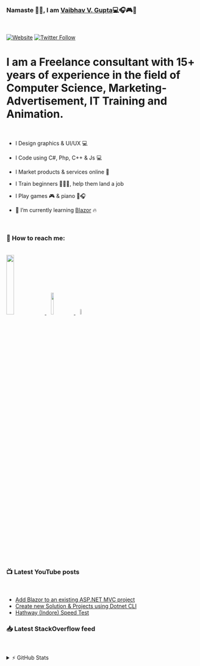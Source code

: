 ### Namaste 🙏🏼, I am [Vaibhav V. Gupta][website]💻🎧🎮🎹

<br />

[![Website](https://img.shields.io/website?label=vvgonline.net&style=for-the-badge&url=https%3A%2F%2Fvvgonline.net)](https://vvgonline.net)
[![Twitter Follow](https://img.shields.io/twitter/follow/vvgonlinedotnet?color=1DA1F2&logo=twitter&style=for-the-badge)](https://twitter.com/intent/follow?original_referer=https%3A%2F%2Fgithub.com%2Fvvgonlinedotentr&screen_name=VVGonlinedotnet)

# I am a Freelance consultant with 15+ years of experience in the field of Computer Science, Marketing-Advertisement, IT Training and Animation.

<br />

- I Design graphics & UI/UX 💻

- I Code using C#, Php, C++ & Js 💻

- I Market products & services online 🛒

- I Train beginners 👨🏼‍🎓, help them land a job

- I Play games 🎮 & piano 🎹🎧

- 🌱 I’m currently learning [Blazor](https://blazor.net/) 🔥

<br />

### 📮 How to reach me:

<br />

<!-- <a href="https://www.instagram.com/vvgonline/" style="background-color: #0077b5;" width="40px" height="40px"> -->
<a href="https://www.instagram.com/vvgonline/">
    <!-- <img alt="VVGonline | LinkedIn" width="20px" height="20px" align="center" style="padding: 1%; margin-bottom: 1.5%; margin-top: 1%;" src="https://cdn.jsdelivr.net/npm/simple-icons@v3/icons/linkedin.svg" /> -->
    <img src="https://upload.wikimedia.org/wikipedia/commons/0/01/LinkedIn_Logo.svg" heigth="20px" style="width: 20%">
</a>&nbsp;&nbsp;
<!-- <a href="https://www.youtube.com/channel/UCsFTSQ6exutOIpP-wHl8qQQ" style="background-color: #c4302b"> -->
<a href="https://www.youtube.com/channel/UCsFTSQ6exutOIpP-wHl8qQQ" >
    <!-- <img alt="VVGonline | YouTube"width="20px" height="20px" align="center" style="padding: 1%; margin-bottom: 1.5%; margin-top: 1%;" src="https://cdn.jsdelivr.net/npm/simple-icons@v3/icons/youtube.svg" /> -->
    <img src="https://upload.wikimedia.org/wikipedia/commons/6/68/Light_logo_of_YouTube_%282015-2017%29.svg" heigth="20px" style="width: 12%">
</a>&nbsp;&nbsp;
<!-- <a href="https://www.instagram.com/vvgonline/" style="background-color: #5B51D8"> -->
<a href="https://www.instagram.com/vvgonline/" >
    <!-- <img alt="VVGonline | Instagram" width="20px" height="20px" align="center" style="padding: 1%; margin-bottom: 1.5%; margin-top: 1%;" src="https://cdn.jsdelivr.net/npm/simple-icons@v3/icons/instagram.svg" /> -->
    <img src="https://upload.wikimedia.org/wikipedia/commons/thumb/a/a5/Instagram_icon.png/800px-Instagram_icon.png" heigth="20px" style="width: 6%;">
</a>

<br />
<br />

### 📺 Latest YouTube posts

<br />

<!-- YOUTUBE:START -->
- [Add Blazor to an existing ASP.NET MVC project](https://www.youtube.com/watch?v=luR_-CLlDU4)
- [Create new Solution & Projects using Dotnet CLI](https://www.youtube.com/watch?v=89TPsF12BnY)
- [Hathway (Indore) Speed Test](https://www.youtube.com/watch?v=MbgmkSnKeEI)
<!-- YOUTUBE:END -->

### 📥 Latest StackOverflow feed

<br />

<!-- STACKOVERFLOW:START -->
<!-- STACKOVERFLOW:END -->

<br />

<details>

  <summary>⚡ GitHub Stats</summary>

  [![VVGonline's github stats](https://github-readme-stats.vercel.app/api?username=vvgonline&show_icons=true&theme=synthwave)](https://github.com/vvgonline)

</details>

<!--
Hi there 👋
**vvgonline/vvgonline** is a ✨ _special_ ✨ repository because its `README.md` (this file) appears on your GitHub profile.

Here are some ideas to get you started:

- 🔭 I’m currently working on ...
- 🌱 I’m currently learning ...
- 👯 I’m looking to collaborate on ...
- 🤔 I’m looking for help with ...
- 💬 Ask me about ...
- 📫 How to reach me: ...
- 😄 Pronouns: ...
- ⚡ Fun fact: ...
-->

<!-- define links -->

[website]: https://vvgonline.net
[twitter]: https://twitter.com/vvgonlinedotnet
[youtube]: https://www.youtube.com/channel/UCsFTSQ6exutOIpP-wHl8qQQ
[instagram]: https://www.instagram.com/vvgonline/
[linkedin]: https://www.linkedin.com/in/vvgonline-dot-net/
